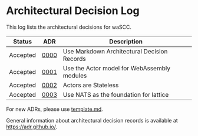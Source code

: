 # Architectural Decision Log

This log lists the architectural decisions for waSCC.

|Status | ADR | Description |
| :--: | :--: |--|
| Accepted | [0000](0000-use-markdown-architectural-decision-records.md) | Use Markdown Architectural Decision Records |
| Accepted | [0001](0001-use-actor-model.md) | Use the Actor model for WebAssembly modules |
| Accepted | [0002](0002-stateless-actors.md) | Actors are Stateless |
| Accepted | [0003](0003-use-nats-for-lattice.md) | Use NATS as the foundation for lattice |

For new ADRs, please use [template.md](template.md).

General information about architectural decision records is available at <https://adr.github.io/>.
